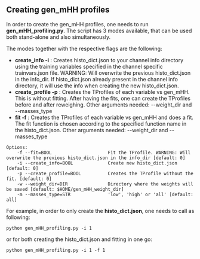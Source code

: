 ## Creating gen_mHH profiles

In order to create the gen_mHH profiles, one needs to run **gen_mHH_profiling.py**.
The script has 3 modes available, that can be used both stand-alone and also simultaneously.

The modes together with the respective flags are the following:
* **create_info -i** : Creates histo_dict.json to your channel info directory using the training variables specified in the channel specific trainvars.json file. WARNING: Will overwrite the previous histo_dict.json in the info_dir. If histo_dict.json already present in the channel info directory, it will use the info when creating the new histo_dict.json.
* **create_profile -p** : Creates the TProfiles of each variable vs gen_mHH. This is without fitting. After having the fits, one can create the TProfiles before and after reweighing. Other arguments needed: --weight_dir and --masses_type
* **fit -f** : Creates the TProfiles of each variable vs gen_mHH and does a fit. The fit function is chosen according to the specified function name in the histo_dict.json. Other arguments needed: --weight_dir and --masses_type


````console
Options:
    -f --fit=BOOL                     Fit the TProfile. WARNING: Will overwrite the previous histo_dict.json in the info_dir [default: 0]
    -i --create_info=BOOL             Create new histo_dict.json [default: 0]
    -p --create_profile=BOOL          Creates the TProfile without the fit. [default: 0]
    -w --weight_dir=DIR               Directory where the weights will be saved [default: $HOME/gen_mHH_weight_dir]
    -m --masses_type=STR              'low', 'high' or 'all' [default: all]
````

For example, in order to only create the **histo_dict.json**, one needs to call as following:

````console
python gen_mHH_profiling.py -i 1
````

or for both creating the histo_dict.json and fitting in one go:

````console
python gen_mHH_profiling.py -i 1 -f 1
````